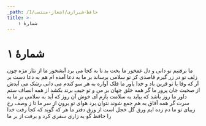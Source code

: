 ```yaml
---
_path: /حافظ-شیرازی/اشعار-منتسب/1
title: >-
    شمارهٔ ۱
---
```

# شمارهٔ ۱

ما برفتیم تو دانی و دل غمخور ما
بخت بد تا به کجا می برد آبشخور ما
از نثار مژه چون زلف تو در زر گیرم
قاصدی کز تو سلامی برساند بر ما
به دعا آمده ام هم به دعا دست بر آر
که وفا با تو قرین باد و خدا یاور ما
فلک آواره به هر سو کندم می دانی
رشک می آیدش از صحبت جان پرور ما
گر همه خلق جهان بر من و تو حیف برند
بکشد از همه انصاف ستم داور ما
روز باشد که بیاید به سلامت بازم
ای خوش آن روز که آید به سلامی بر ما
به سرت گر همه آفاق به هم جمع شوند
نتوان برد هوای تو برون از سر ما
تا ز وصف رخ زیبای تو ما دم زده ایم
ورق گل خجل است از ورق دفتر ما
هر که گوید که کجا رفت خدا را حافظ
گو به زاری سفری کرد و برفت از بر ما
